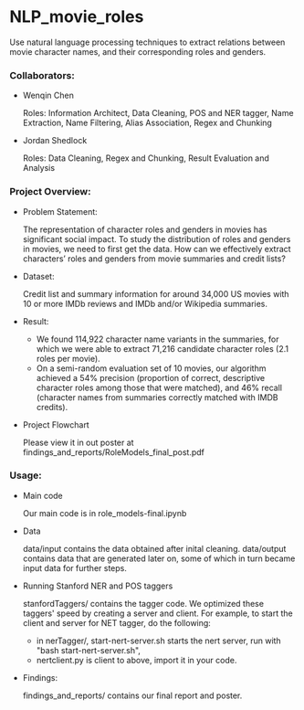 # NLP_movie_roles
Use natural language processing techniques to extract relations between movie character names, and their corresponding roles and genders.

### Collaborators:
* Wenqin Chen
  
  Roles: Information Architect, Data Cleaning, POS and NER tagger, Name Extraction, Name Filtering, Alias Association, Regex and Chunking
* Jordan Shedlock
  
  Roles: Data Cleaning, Regex and Chunking, Result Evaluation and Analysis

### Project Overview:
* Problem Statement:
  
  The representation of character roles and genders in movies has significant social impact. To study the distribution of roles and genders in movies, we need
to first get the data. How can we effectively extract characters’ roles and genders from movie summaries and credit lists?
* Dataset:
  
  Credit list and summary information for around 34,000 US movies with 10 or more IMDb reviews and IMDb and/or Wikipedia summaries.
* Result:
  
  * We found 114,922 character name variants in the summaries, for which we were able to 
extract 71,216 candidate character roles (2.1 roles per movie).
  * On a semi-random evaluation set of 10 movies, our algorithm achieved a 54% 
precision (proportion of correct, descriptive character roles among those that 
were matched), and 46% recall (character names from summaries correctly 
matched with IMDB credits).
* Project Flowchart
  
  Please view it in out poster at findings_and_reports/RoleModels_final_post.pdf 

### Usage:
* Main code
  
  Our main code is in role_models-final.ipynb
* Data

  data/input contains the data obtained after inital cleaning. data/output contains data that are generated later on, some of which in turn became input data for further steps.
* Running Stanford NER and POS taggers

  stanfordTaggers/ contains the tagger code. We optimized these taggers' speed by creating a server and client. For example, to start the client and server for NET tagger, do the following: 
    * in nerTagger/, start-nert-server.sh starts the nert server, run with "bash start-nert-server.sh", 
    * nertclient.py is client to above, import it in your code.
* Findings: 

  findings_and_reports/ contains our final report and poster.
